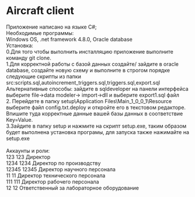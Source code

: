 # Aircraft client
Приложение написано на языке C#;\
Необходимые программы: \
Windows OS, .net framework 4.8.0, Oracle database\
Установка: \
0.Для того чтобы выполнить инсталляцию приложение выполните команду git clone. \
1.Для корректной работы с базой данных создайте/ зайдите в oracle database, создайте новую схему и выполните в строгом порядке следующие скрипты из папки \
src:scripts.sql,autoincrement_triggers.sql,triggers.sql,export.sql\
Альтернативные способы:
зайдите в sqldeveloper на панели интерфейса выберите file->data modeler-> import->dll и выберите export1.sql файл\
2. Перейдете в папку setup\Application Files\Main_1_0_0_1\Resource выберите файл config.txt.deploy и откройте его в текстовом редакторе. \
Впишите туда корректные данные вашей базы данных в соответствие Key=Value. \
3.Зайдите в папку setup и нажмите на скрипт setup.exe, таким образом будет выполнена установка програмы, для запуска также нажимайте на setup.exe\
\
Аккаунты и роли: \
123	123	Директор\
1234	1234	Директор по производству\
12345	12345	Директор научного персонала\
11	11	Директор технического персонала\
111	111	Директор рабочего персонала\
12	12	Ответственный за лабораторное оборудование
